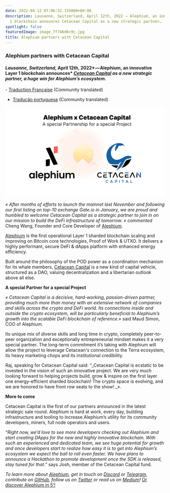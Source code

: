 ```yaml
---
date: 2022-04-12 07:06:52.155000+00:00
description: Lausanne, Switzerland, April 12th, 2022 — Alephium, an innovative Layer
  1 blockchain announces Cetacean Capital as a new strategic partner…
spotlight: false
featuredImage: image_7f746d6c9c.jpg
title: Alephium partners with Cetacean Capital
---
```


### **Alephium partners with Cetacean Capital**

#### _Lausanne, Switzerland,_ April 12th, 2022* — Alephium, an innovative Layer 1 blockchain announces* <a href="https://cetacean.capital/" class="markup--anchor markup--h4-anchor" data-href="https://cetacean.capital/" rel="noopener" target="_blank"><em>Cetacean Capital</em></a> _as a new strategic partner, a huge win for Alephium’s ecosystem._

\- <a href="https://medium.com/@Oheka/alephium-sassocie-%C3%A0-cetacean-capital-413630aeee94" class="markup--anchor markup--p-anchor" data-href="https://medium.com/@Oheka/alephium-sassocie-%C3%A0-cetacean-capital-413630aeee94" target="_blank">Traduction Française</a> (Community translated)

- <a href="https://medium.com/@alephium-pt/alephium-se-associa-%C3%A0-cetacean-capital-5b1f14a9e0d8" class="markup--anchor markup--p-anchor" data-href="https://medium.com/@alephium-pt/alephium-se-associa-%C3%A0-cetacean-capital-5b1f14a9e0d8" target="_blank">Tradução portuguesa</a> (Community translated)

![](image_7f746d6c9c.jpg)

_« After months of efforts to launch the mainnet last November and following our first listing on top-10 exchange Gate.io in January, we are proud and humbled to welcome Cetacean Capital as a strategic partner to join in on our mission to build the DeFi infrastructure of tomorrow. » commented_ Cheng Wang, Founder and Core Developer of <a href="https://alephium.org/" class="markup--anchor markup--p-anchor" data-href="https://alephium.org/" rel="noopener" target="_blank">Alephium</a>.

<a href="https://alephium.org/" class="markup--anchor markup--p-anchor" data-href="https://alephium.org/" rel="noopener" target="_blank">Alephium</a> is the first operational Layer 1 sharded blockchain scaling and improving on Bitcoin core technologies, Proof of Work & UTXO. It delivers a highly performant, secure DeFi & dApps platform with enhanced energy efficiency.

Built around the philosophy of the POD power as a coordination mechanism for its whale members, <a href="https://cetacean.capital/" class="markup--anchor markup--p-anchor" data-href="https://cetacean.capital/" rel="noopener" target="_blank">Cetacean Capital</a> is a new kind of capital vehicle, structured as a DAO, valuing decentralization and a libertarian outlook above all else.

**A special Partner for a special Project**

_« Cetacean Capital is a decisive, hard-working, passion-driven partner, providing much more than money with an extensive network of companies and skills across the crypto and DeFi world. Its connections inside and outside the crypto ecosystem, will be particularly beneficial to Alephium’s growth into the scalable DeFi blockchain of reference.»_ said Maud Simon, COO of Alephium.

Its unique mix of diverse skills and long time in crypto, completely peer-to-peer organization and exceptionally entrepreneurial mindset makes it a very special partner. The long-term commitment it’s taking with Alephium will allow the project to leverage Cetacean's connection to the Terra ecosystem, its heavy marketing chops and its institutional credibility.

Raj, speaking for Cetacean Capital said: “_Cetacean Capital is ecstatic to be invested in the vision of such an innovative project. We are very much looking forward to helping projects build, grow & inspire on the first layer one energy-efficient sharded blockchain! The crypto space is evolving, and we are honored to have front row seats to the show! _».

**More to come**

Cetacean Capital is the first of our partners announced in the latest strategic sale round. Alephium is hard at work, every day, building infrastructure and tooling to increase Alephium’s utility for its community developers, miners, full node operators and users.

_“Right now, we’d love to see more developers checking out Alephium and start creating DApps for the new and highly innovative blockchain. With such an experienced and dedicated team, we see huge potential for growth and once developers start to realize how easy it is to get into Alephium’s ecosystem we expect the ball to roll even faster. We have plans to announce a Hackathon to promote development once the SDK is released, stay tuned for that.”_ says Josh, member of the Cetacean Capital fund.

_To learn more about_ <a href="https://alephium.org/" class="markup--anchor markup--p-anchor" data-href="https://alephium.org/" rel="noopener" target="_blank"><em>Alephium</em></a>_, get in touch on_ <a href="https://discord.gg/JErgRBfRSB" class="markup--anchor markup--p-anchor" data-href="https://discord.gg/JErgRBfRSB" rel="noopener" target="_blank"><em>Discord</em></a> _or_ <a href="https://t.me/alephiumgroup" class="markup--anchor markup--p-anchor" data-href="https://t.me/alephiumgroup" rel="noopener" target="_blank"><em>Telegram</em></a>_, contribute on_ <a href="https://github.com/alephium" class="markup--anchor markup--p-anchor" data-href="https://github.com/alephium" rel="noopener" target="_blank"><em>GitHub</em></a>_, follow us on_ <a href="https://twitter.com/alephium" class="markup--anchor markup--p-anchor" data-href="https://twitter.com/alephium" rel="noopener" target="_blank"><em>Twitter</em></a> _or read us on_ <a href="https://medium.com/@alephium" class="markup--anchor markup--p-anchor" data-href="https://medium.com/@alephium" target="_blank"><em>Medium</em></a>_!_ <a href="https://medium.com/@alephium/welcome-to-alephium-alph-48dfb72aa458" class="markup--anchor markup--p-anchor" data-href="https://medium.com/@alephium/welcome-to-alephium-alph-48dfb72aa458" target="_blank">Or discover Alephium in 5’!</a>
